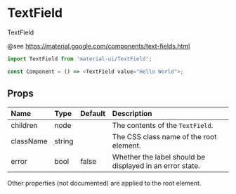 TextField
=========

TextField

@see https://material.google.com/components/text-fields.html

```js
import TextField from 'material-ui/TextField';

const Component = () => <TextField value="Hello World">;
```

Props
-----


| Name | Type | Default | Description |
|:-----|:-----|:--------|:------------|
| children | node |  | The contents of the `TextField`. |
| className | string |  | The CSS class name of the root element. |
| error | bool | false | Whether the label should be displayed in an error state. |

Other properties (not documented) are applied to the root element.
